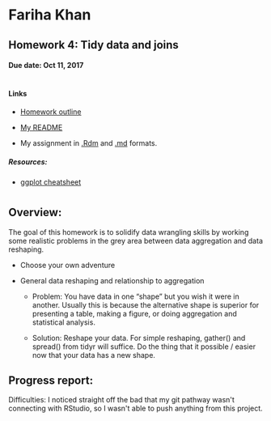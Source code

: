 # Fariha Khan 

## Homework 4: Tidy data and joins
#### Due date: Oct 11, 2017

#
#### **Links**

 - [Homework outline](http://stat545.com/hw04_tidy-data-joins.html)
 
 - [My README]()
 
 - My assignment in [.Rdm]() and [.md]() formats.
 
##### Resources:

 - [ggplot cheatsheet](https://www.rstudio.com/wp-content/uploads/2015/03/ggplot2-cheatsheet.pdf)

#
## **Overview:**

The goal of this homework is to solidify data wrangling skills by working some realistic problems in the grey area between data aggregation and data reshaping.

 - Choose your own adventure
 
 - General data reshaping and relationship to aggregation
 
      - Problem: You have data in one “shape” but you wish it were in another. Usually this is because the alternative shape is superior for presenting a table, making a figure, or doing aggregation and statistical analysis.
      
      - Solution: Reshape your data. For simple reshaping, gather() and spread() from tidyr will suffice. Do the thing that it possible / easier now that your data has a new shape.

 
## **Progress report:**



Difficulties:
I noticed straight off the bad that my git pathway wasn't connecting with RStudio, so I wasn't able to push anything from this project. 